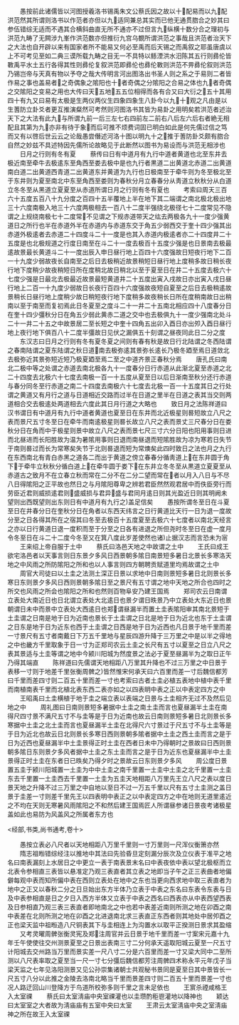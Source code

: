 <!-- { "loadSidebar": true } -->
　　愚按前此诸儒皆以河图授羲洛书锡禹朱文公蔡氏因之故以十配易而以九配洪范然其所谓则洛书以作范者亦但以九适同兼总其实而已他无通贯脗合之妙其曰参伍错综无适而不遇其合横斜曲直无所不通亦不过但言九纵横十数分合之理初与洪范九畴了无闗涉九峯作洪范数亦但推衍九宫乌覩所谓洪范之事哉且洪范者治天下之大法也自开辟以来有国家者所不能易又何必至禹而后天锡之而禹叙之耶虽唐虞以上不可考见至如二典三谟所载九畴之目无一不具特以鲧湮洪水汨陈其五行则彞伦皆斁禹平水土五行各得其性则彞伦复叙洪范即彞伦也彞伦斁则洪范不畀彞伦叙则洪范乃锡岂帝与天真有物以予夺之哉大传明言河出图洛出书圣人则之系之于易则二者皆作易之事也盖易者之奇偶象之隂阳也十者奇偶之分隂阳之合易之体也九者奇偶之交隂阳之变易之用也大传曰天五地五五位相得而各有合又曰大衍之五十其用四十有九又曰易有太极是生两仪两仪生四象四象生八卦今以九十观之凡由是以生蓍防立卦爻者更互推演粲然可考然则河图洛书其皆为易卦之用明矣若洪范者述治天下之大法有此九与所谓九前一后三左七右四前左二前右八后左六后右者絶无相配且其第为九亦非有待于象而后可推不烦费词固已明白如此是何先儒过信之笃而又有以啓后世云云之论哉愚尝僭述河洛十图以明九十之推于蓍防卦爻颇有脗合自然之妙兹不具述特因先儒所论故略见于此断然以图书为易设而与洪范无相涉也
　　日月之行则有冬有夏
　　蔡传曰日有中道月有九行中道者黄道也北至东井去极近南至牵牛去极逺东至角西至娄去极中是也九行者黒道二出黄道北赤道二出黄道南白道二出黄道西青道二出黄道东并黄道为九行也日极南至于牵牛则为冬至极北至于东井则为夏至南北中东至角西至娄则为春秋分月立春春分从靑道立秋秋分从白道立冬冬至从黑道立夏夏至从赤道所谓日月之行则有冬有夏也
　　考索曰周天三百六十五度五百八十九分度之百四十五半覆地上半在地下其二端谓之南北极北极出地三十六度南极入地三十六度两极相去一百八十二度半强绕北极径七十二度常见不隐谓之上规绕南极七十二度常不见谓之下规赤道带天之纮去两极各九十一度少强黄道日之所行也半在赤道外半在赤道内与赤道东交于角五少弱西交于奎十四少强其出赤道外极逺者去赤道二十四度斗二十一度是也其入赤道内极逺者亦二十四度井二十五度是也北极规道之行度日南至在斗二十一度去极百十五度少强是也日景南去极最逺故景最长黄道斗二十一度出辰入申日昼行地上百四十六度强故日短夜行地下二百一十九度少弱故夜长自南至之后日去极稍近故景稍短日昼行地上度稍多故日稍长夜行地下度稍少故夜稍短日所在度稍北故日稍北以至于夏至日在井二十五度去极六十七度少强是日最北去极最近故景最短黄道井二十五度出寅入戌故日亦出寅入戌日昼行地上二百一十九度少弱故日长夜行百四十六度强故夜短自夏至之后日去极稍逺故景稍长日昼行地上度稍少故日稍短夜行地下度稍多故夜稍长日所在度稍南故日出稍南以至于南至而复初焉此日冬夏至之度斗二十一井二十五南北相应四十八度春分日在奎十四少彊秋分日在角五少弱此黄赤二道之交中也去极俱九十一度少强南北处斗二十一井二十五之中故景居二至长短之中奎十四角五出卯入酉日亦出夘入酉日昼行地上夜行地下俱百八十二度半彊故日见伏之漏俱五十刻谓之昼夜同此日二分之度
　　东汉志曰日月之行则有冬有夏冬夏之间则有春有秋是故日行北陆谓之冬西陆谓之春南陆谓之夏东陆谓之秋日道南去极弥逺其景弥长逺长乃极冬廼至焉日道敛北去极弥近其景弥短近短乃极夏廼至焉二至之中道齐景正春秋分焉
　　唐孔氏曰南北二极中等之处谓之赤道去南北极各九十一度春分日行赤道从此渐北夏至赤道之北二十四度去北极六十七度去南极一百一十五度从夏至日以后日渐南至秋分还行赤道与春分同冬至行赤道之南二十四度去南极六十七度去北极一百一十五度其日之行处谓之黄道又有月行之道与日道相近交路而过半在日道之里半在日道之表其当交则两道相合交去极逺处两道相去六度此其日月行道之大略也
　　致日月之法陈祥道曰汉书谓日有中道月有九行中道者黄道也夏至日在东井而北近极星则晷短故立八尺之表而景尺五寸冬至日在牵牛而南逺极星则晷长故立八尺之表而景丈三尺春分日在娄秋分日在角而中于极星则景中故立八尺之表而景七尺三寸六分日阳也阳用事则日进而北昼进而长阳胜故为温为暑隂用事则日退而南昼退而短隂胜故为凉为寒若日失节于南则晷过而长为常寒矣失节于北则晷退而短为常燠矣此四时致日之法也月之九行在东西南北有青白赤黑之道各二而出于黄道之傍立春春分循靑道上在东井圆于角下于牵牛立秋秋分循白道上在牵牛圆于娄下在东井立冬冬至从黒道立夏夏至从赤道古之致月不在立春立秋而常在二分不在二分二望而常在者以月入八日与不尽八日得隂阳之正平故也然日之与月隂阳尊卑之辨若君臣然然观君居中而佚臣旁行而劳臣近君则威损逺君则盛威损与君异盛与君同月逺日则其光盈近日则其明阙未望则出西既望则出东则日有中道月有九行之盖足信矣
　　愚按所谓冬至日在斗夏至日在井春分日在奎秋分日在角者以东西天纬言之日行黄道比天行一日为退一度故分至之日各得其所在之宿其曰冬至去极百十五度夏至去极六十七度者以南北天经言之亦以日行黄道日退一度积而至于分至之日各有进退之所但尧时冬至日在虚一度月令冬至日在斗二十二度今冬至又在箕八度此岁差使然也诸止据汉志而言恐未为宻
　　王来绍上帝自服于土中
　　蔡氏曰洛邑天地之中故谓之土中
　　王氏曰成王欲宅洛邑者以天事言则日东景夕多风日西景朝多隂日南景短多暑日北景长多寒洛天地之中风雨之所防隂阳之所和也以人事言则四方朝聘贡赋道里均焉故谓之土中
　　周官大司徒曰以土圭之法测土深正日景以求地中日南则景短多暑日北则景长多寒日东则景夕多风日西则景朝多隂日至之景尺有五寸谓之地中天地之所合也四时之所交也风雨之所会也隂阳之所和也然则百物阜安乃建王国焉
　　郑司农云日南谓立表处大南近日也日北谓立表处大北逺日也景夕谓日昳景乃中立表处大东近日也景朝谓日未中而景中立表处大西逺日也郑谓昼漏半而置土圭表隂阳审其南北景短于土圭谓之日南是地于日为近南也景长于土圭谓之日北是地于日为近北也东于土圭谓之日东是地于日为近东也西于土圭谓之日西是地于日为近西也凡日景于地千里而差一寸景尺有五寸者南戴日下万五千里地与星辰四游升降于三万里之中是以半之得地之中也畿方千里取象于日一寸为正郑司农云土圭之长尺有五寸以夏至之日立八尺之表其景适与土圭等谓之地中今颍川阳城为然度景之法必于夏至昼漏半为之取日正午乃得其端直
　　陈祥道曰先儒谓天地相距八万里其升降也不过三万里之中日景于表移一寸则于地差千里张衡周髀之皆然惟宋何承天曰六百里而差一寸后魏信都芳曰千里而差四寸则二百五十里而差一寸也考索曰古者土圭必植五表地中植中表千里而南植南表千里而北植北表东西二表亦如之以四表眀中表之正以中表定四方之中
　　王昭禹曰土圭横植于地于圭之端立表以表端之日景与土圭相齐无过不及然后见地之中
　　周礼图曰日南则景短多暑据中土圭之南土圭而言也夏昼漏半土圭在南得尺四寸景不满尺五寸不与圭等是于日为近南也故云日南则景短多暑日北则景长多寒据中土圭之北土圭而言也夏昼漏半土圭在北得尺六寸景过于尺五寸不与土圭等是于日为近北也故云日北则景长多寒日西则景朝多隂者据中土圭之西土圭而言之是于日为近西也夏昼漏半中土圭景得正时土圭在西者日未中乃得朝时之景故曰日西则景朝多隂日东则景夕多风者据中土圭之东土圭而言之是于日为近东也夏昼漏半中土圭景得正时土圭在东者日已昳矣乃得夕时之景故云日东则景夕多风
　　周公度日景置五圭于颍川阳城置一土圭为中中土圭之南千里置一土圭中土圭之北千里置一土圭东去千里置一土圭西去千里置一土圭为五圭天地相距八万里先王立八尺之表以度日景天地之升降不过三万里之中自地以至日不过一万五千里以尺有五寸土圭测之盖日景于圭差一寸则差千里先王以四表明中表正之以中表定四方之中在地则无道里逺近之不均在天则无寒暑风雨隂阳之不和然后建王国焉匠人所谓昼参诸日景夜考诸极星盖如此也易防为风盖风之所属者东方也

<经部,书类,尚书通考,卷十>








　　愚按立表必八尺者以天地相距八万里千里则一寸万里则一尺浑仪衡箫亦然
　　隋志祖暅错综经注以推地中其法曰先验昏旦定刻漏分辰次及立仪表于准平之地名曰南表漏刻上水居日之中更立一表于南表景末名曰中表夜依中表以望北极枢而立北表令参相直三表皆以悬准定乃观三表直者其立表之地即当子午之正三表曲者地偏僻每观中表而知所偏中表在西则立表处在地中之东也当更向西求地中取三表直者为地中之正又以春秋二分之日旦始出东方半体乃立表于中表之东名曰东表令东表与日及中表参相直是日之夕日入西方半体又立表于中表之西名曰西表亦从中表西望西表及日参相直乃观三表三表直者即地南北之中也若中表差近南则所测之地在卯酉之南中表差在北则所测之地在卯酉之北进退南北求三表直正东西者则其地处中居夘酉之正也梁天监中祖暅造八尺铜表其下与圭相连上为沟置水以取平正揆测日景求其盈缩
　　又考灵曜周髀张衡灵宪及郑注周官并云日景于地千里而差一寸案宋元嘉十九年壬午使使往交州测景夏至之日景出表南三寸二分何承天遥取阳城云夏至一尺五寸计阳城去交州路当万里而景实差一尺八寸二分是六百里而差一寸又梁大同中二至所测以八尺表率取之夏至当一尺一寸七分彊后魏信都芳注周髀四术称永平元年戊子当梁天监之七年见洛阳测景又见公孙崇集诸朝士共观秘书景同是夏至日其中景皆长一尺五寸八分以此推之金陵去洛南北略当千里而景差四寸则二百五十里而景差一寸也况人路迂回山川登降方于鸟道所校弥多则千里之言未足依也
　　王賔杀禋咸格王入太室祼
　　蔡氏曰太室淸庙中央室祼灌也以圭瓒酌秬鬯灌地以降神也
　　颖达曰太室室之大者故为淸庙庙有五室中央曰太室
　　王肃云太室淸庙中央之室淸庙神之所在故王入太室祼
